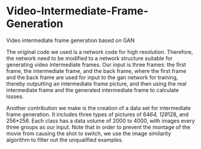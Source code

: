 # Video-Intermediate-Frame-Generation
Video intermediate frame generation based on GAN

The original code we used is a network code for high resolution. Therefore, the network need to be modified to a network structure suitable for generating video intermediate frames. Our input is three frames: the first frame, the intermediate frame, and the back frame, where the first frame and the back frame are used for input to the gan network for training, thereby outputting an intermediate frame picture, and then using the real intermediate frame and the generated intermediate frame to calculate losses.

Another contribution we make is the creation of a data set for intermediate frame generation. It includes three types of pictures of 64*64, 128*128, and 256*256. Each class has a data volume of 2000 to 4000, with images every three groups as our input. Note that in order to prevent the montage of the movie from causing the shot to switch, we use the image similarity algorithm to filter out the unqualified examples.
